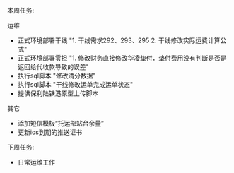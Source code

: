 本周任务:

运维

- 正式环境部署干线 "1. 干线需求292、293、295 2. 干线修改实际运费计算公式"
- 正式环境部署零担 "1. 修改财务直接修改华凌垫付，垫付费用没有判断是否是返回给代收款导致的误差"
- 执行sql脚本 "修改清分数据"
- 执行sql脚本 "干线修改运单完成运单状态"
- 提供保利陆铁港原型上传脚本

其它

- 添加短信模板“托运部站台余量”
- 更新ios到期的推送证书

下周任务:

- 日常运维工作  
